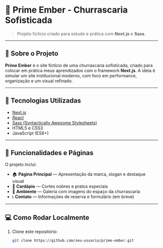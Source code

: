 # 🥩 Prime Ember - Churrascaria Sofisticada

> Projeto fictício criado para estudo e prática com **Next.js** e **Sass**.

---

## 📌 Sobre o Projeto

**Prime Ember** é o site fictício de uma churrascaria sofisticada, criado para colocar em prática meus aprendizados com o framework **Next.js**. A ideia é simular um site institucional moderno, com foco em performance, organização e um visual refinado.

---

## 🚀 Tecnologias Utilizadas

- [Next.js](https://nextjs.org/)
- [React](https://reactjs.org/)
- [Sass (Syntactically Awesome Stylesheets)](https://sass-lang.com/)
- HTML5 e CSS3
- JavaScript (ES6+)

---

## 🧩 Funcionalidades e Páginas

O projeto inclui:

- 🏠 **Página Principal** — Apresentação da marca, slogan e destaque visual
- 🥩 **Cardápio** — Cortes nobres e pratos especiais
- 🍷 **Ambiente** — Galeria com imagens do espaço da churrascaria
- 📞 **Contato** — Informações de reserva e formulário (em breve)

---

## 💻 Como Rodar Localmente

1. Clone este repositório:
   ```bash
   git clone https://github.com/seu-usuario/prime-ember.git